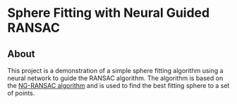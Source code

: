 # Sphere Fitting with Neural Guided RANSAC

## About

This project is a demonstration of a simple sphere fitting algorithm using a neural network to guide the RANSAC algorithm. The algorithm is based on the [NG-RANSAC algorithm](https://arxiv.org/abs/1905.04132) and is used to find the best fitting sphere to a set of points.




